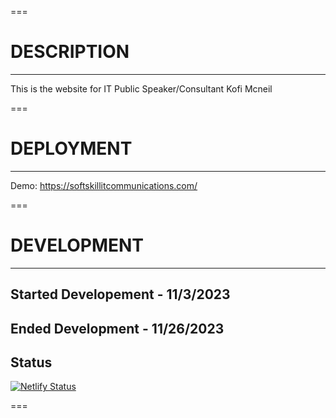 ===

# DESCRIPTION

---

This is the website for IT Public Speaker/Consultant Kofi Mcneil

===

# DEPLOYMENT

---

Demo: https://softskillitcommunications.com/

===

# DEVELOPMENT

---

## Started Developement - 11/3/2023

## Ended Development - 11/26/2023

## Status

[![Netlify Status](https://api.netlify.com/api/v1/badges/bc71a942-281d-4356-8013-d8e11ddc0a08/deploy-status)](https://app.netlify.com/sites/bucolic-cuchufli-d1cce2/deploys)

===
